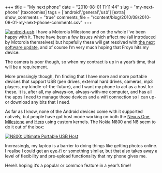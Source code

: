 +++
title = "My next phone"
date = "2010-08-01 11:11:44"
slug = "my-next-phone"
[taxonomies]
tags = ['android','general','usb']
[extra]
show_comments = "true"
comments_file = "/content/blog/2010/08/2010-08-01-my-next-phone-comments.csv"
+++

[![android-usb](/images/2010/08/androidusb.jpg "android-usb")](http://www.google-store.com/product_info.php?products_id=1090) I have a Motorola Milestone and on the whole I’ve been happy with it. There have been a few issues which affect me (all introduced by Motorola themselves) but hopefully these will get resolved with [the next software update](http://www.facebook.com/topic.php?uid=121867580498&topic=16890), and of course I’m very much hoping that Froyo hits my device.

The camera is poor though, so when my contract is up in a year’s time, that will be a requirement.

More pressingly though, I’m finding that I have more and more portable devices that support USB (pen drives, external hard drives, cameras, mp3 players, my kindle-of-the-future), and I want my phone to act as a host for these. It is, after all, my always-on, always-with-me computer, and has all the apps I need to manage those devices and a wifi connection so I can up- or download any bits that I need.

As far as I know, none of the Android devices come with it supported natively, but people have got host mode working on both the [Nexus One](http://www.youtube.com/watch?v=3-bLOc1qnMM), [Milestone](http://www.tombom.co.uk/blog/?p=124) and [Hero](http://github.com/adq/kernel-hero/tree/usbhost) using custom kernels. The Nokia N800 and N8 seem to do it out of the box:

[![N800: Ultimate Portable USB Host](/images/2010/08/4358653534_1f9822d2b7_m1.jpg "N800: Ultimate Portable USB Host")](http://www.flickr.com/photos/qole2/4358653534/)

Increasingly, my laptop is a barrier to doing things like getting photos online. I realise I could get an [eye-fi](http://www.eye.fi/) or something similar, but that also takes away a level of flexibility and pre-upload functionality that my phone gives me.

Here’s hoping it’s a popular or common feature in a year’s time!
